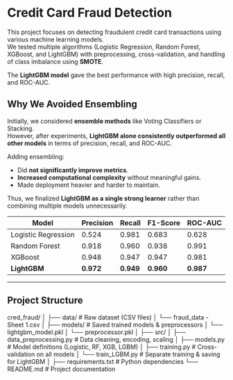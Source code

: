 # Credit Card Fraud Detection  

This project focuses on detecting fraudulent credit card transactions using various machine learning models.  
We tested multiple algorithms (Logistic Regression, Random Forest, XGBoost, and LightGBM) with preprocessing, cross-validation, and handling of class imbalance using **SMOTE**.  

The **LightGBM model** gave the best performance with high precision, recall, and ROC-AUC.

## Why We Avoided Ensembling  

Initially, we considered **ensemble methods** like Voting Classifiers or Stacking.  
However, after experiments, **LightGBM alone consistently outperformed all other models** in terms of precision, recall, and ROC-AUC.  

Adding ensembling:  
- Did **not significantly improve metrics**.  
- **Increased computational complexity** without meaningful gains.  
- Made deployment heavier and harder to maintain.  

Thus, we finalized **LightGBM as a single strong learner** rather than combining multiple models unnecessarily.

| Model                | Precision | Recall  | F1-Score | ROC-AUC |
|----------------------|-----------|---------|----------|---------|
| Logistic Regression   | 0.524     | 0.981   | 0.683    | 0.628   |
| Random Forest         | 0.918     | 0.960   | 0.938    | 0.991   |
| XGBoost               | 0.948     | 0.947   | 0.947    | 0.981   |
| **LightGBM**          | **0.972** | **0.949** | **0.960** | **0.987** |


---

## Project Structure

cred_fraud/
│
├── data/ # Raw dataset (CSV files)
│ └── fraud_data - Sheet 1.csv
│
├── models/ # Saved trained models & preprocessors
│ └── lightgbm_model.pkl
│ └── preprocessor.pkl
│
├── src/
│ ├── data_preprocessing.py # Data cleaning, encoding, scaling
│ ├── models.py # Model definitions (Logistic, RF, XGB, LGBM)
│ ├── training.py # Cross-validation on all models
│ └── train_LGBM.py # Separate training & saving for LightGBM
│
├── requirements.txt # Python dependencies
└── README.md # Project documentation

